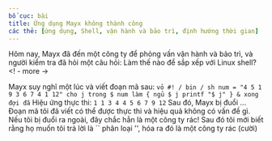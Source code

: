 ```yaml
---
bố cục: bài
title: Ứng dụng Mayx không thành công
các thẻ: [ứng dụng, Shell, vận hành và bảo trì, định hướng thời gian]
---
```


Hôm nay, Mayx đã đến một công ty để phỏng vấn vận hành và bảo trì, và người kiểm tra đã hỏi một câu hỏi:
Làm thế nào để sắp xếp với Linux shell? <! - more ->

Mayx suy nghĩ một lúc và viết đoạn mã sau:
`` vỏ
#! / bin / sh
num = "4 5 1 9 3 6 7 4 1 12"
cho j trong $ num
làm
{
ngủ $ j
printf "$ j"
} &
xong
đợi đã
``
Hiệu ứng thực thi: `1 1 3 4 4 5 6 7 9 12`
Sau đó, Mayx bị đuổi ...
Đoạn mã tôi đã viết có thể được thực thi và hiệu quả không có vấn đề gì. Nếu tôi bị đuổi ra ngoài, đây chắc hẳn là một công ty rác!
Sau đó tôi mới biết rằng họ muốn tôi trả lời là `` phân loại '', hóa ra đó là một công ty rác (cười)
